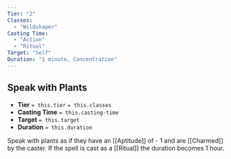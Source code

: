 ```yaml
---
Tier: "2"
Classes:
  - "Wildshaper"
Casting Time:
  - "Action"
  - "Ritual"
Target: "Self"
Duration: "1 minute, Concentration"
---
```

## Speak with Plants
- **Tier** `= this.tier` `= this.classes`
- **Casting Time** `= this.casting-time`
- **Target** `= this.target`
- **Duration** `= this.duration`

Speak with plants as if they have an [[Aptitude]] of - 1 and are [[Charmed]] by the caster.  If the spell is cast as a [[Ritual]] the duration becomes 1 hour.